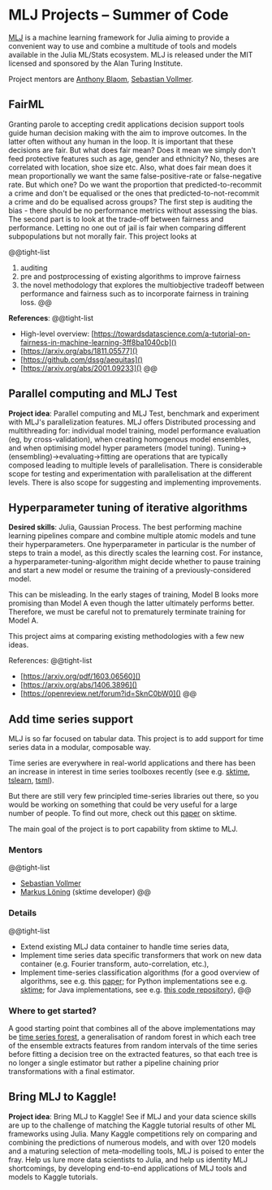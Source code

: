 # MLJ Projects – Summer of Code

[MLJ](https://github.com/alan-turing-institute/MLJ.jl) is a machine learning framework for Julia aiming to provide a convenient way to use and combine a multitude of tools and models available in the Julia ML/Stats ecosystem. MLJ is released under the MIT licensed and sponsored by the Alan Turing Institute.

Project mentors are [Anthony Blaom](https://github.com/ablaom), [Sebastian Vollmer](https://www.turing.ac.uk/people/programme-directors/sebastian-vollmer).

## FairML

Granting parole to accepting credit applications decision support tools guide human decision making with the aim to improve outcomes.
In the latter often without any human in the loop. It is important that these decisions are fair.
But what does fair mean?
Does it mean we simply don't feed protective features such as age, gender and ethnicity?
No, theses are correlated with location, shoe size etc.
Also, what does fair mean does it mean proportionally we want the same false-positive-rate or false-negative rate.
But which one?
Do we want the proportion that predicted-to-recommit a crime and don't be equalised or the ones that predicted-to-not-recommit a crime and do be equalised across groups?
The first step is auditing the bias - there should be no performance metrics without assessing the bias. The second part is to look at the trade-off between fairness and performance. Letting no one out of jail is fair when comparing different subpopulations but not morally fair.
This project looks at

@@tight-list
1. auditing
2. pre and postprocessing of existing algorithms to improve fairness
3. the novel methodology that explores the multiobjective tradeoff between performance and fairness such as to incorporate fairness in training loss.
@@

**References**:
@@tight-list
- High-level overview: [https://towardsdatascience.com/a-tutorial-on-fairness-in-machine-learning-3ff8ba1040cb]()
- [https://arxiv.org/abs/1811.05577]()
- [https://github.com/dssg/aequitas]()
- [https://arxiv.org/abs/2001.09233]()
@@

## Parallel computing and MLJ Test

**Project idea**: Parallel computing and MLJ Test, benchmark and experiment with MLJ's parallelization features.
MLJ offers Distributed processing and multithreading for: individual model training, model performance evaluation (eg, by cross-validation), when creating homogenous model ensembles, and when optimising model hyper parameters (model tuning).
Tuning->(ensembling)->evaluating->fitting are operations that are typically composed leading to multiple levels of parallelisation.
There is considerable scope for testing and experimentation with parallelisation at the different levels. There is also scope for suggesting and implementing improvements.


## Hyperparameter tuning of iterative algorithms

**Desired skills**: Julia, Gaussian Process.
The best performing machine learning pipelines compare and combine multiple atomic models and tune their hyperparameters. One hyperparameter in particular is the number of steps to train a model, as this directly scales the learning cost. For instance, a hyperparameter-tuning-algorithm might decide whether to pause training and start a new model or resume the training of a previously-considered model.

This can be misleading. In the early stages of training, Model B looks more promising than Model A even though the latter ultimately performs better. Therefore, we must be careful not to prematurely terminate training for Model A.

This project aims at comparing existing methodologies with a few new ideas.

References:
@@tight-list
- [https://arxiv.org/pdf/1603.06560]()
- [https://arxiv.org/abs/1406.3896]()
- [https://openreview.net/forum?id=SknC0bW0]()
@@

## Add time series support

MLJ is so far focused on tabular data. This project is to add support for time series data in a modular, composable way.

Time series are everywhere in real-world applications and there has been an increase in interest in time series toolboxes recently (see e.g. [sktime](https://github.com/alan-turing-institute/sktime), [tslearn](https://github.com/rtavenar/tslearn), [tsml](https://github.com/uea-machine-learning/tsml/)).

But there are still very few principled time-series libraries out there, so you would be working on something that could be very useful for a large number of people. To find out more, check out this [paper](https://learningsys.org/neurips19/assets/papers/sktime_ml_systems_neurips2019.pdf) on sktime.

The main goal of the project is to port capability from sktime to MLJ.

### Mentors

@@tight-list
* [Sebastian Vollmer](https://www.turing.ac.uk/people/programme-directors/sebastian-vollmer)
* [Markus Löning](https://github.com/mloning) (sktime developer)
@@

### Details

@@tight-list
* Extend existing MLJ data container to handle time series data,  
* Implement time series data specific transformers that work on new data container (e.g. Fourier transform, auto-correlation, etc.),
* Implement time-series classification algorithms (for a good overview of algorithms, see e.g. this [paper](https://arxiv.org/abs/1602.01711); for Python implementations see e.g. [sktime](https://github.com/alan-turing-institute/sktime); for Java implementations, see e.g. [this code repository](https://www.timeseriesclassification.com/code.php)),
@@

### Where to get started?

A good starting point that combines all of the above implementations may be [time series forest](https://www.sciencedirect.com/science/article/pii/S0020025513001473), a generalisation of random forest in which each tree of the ensemble extracts features from random intervals of the time series before fitting a decision tree on the extracted features, so that each tree is no longer a single estimator but rather a pipeline chaining prior transformations with a final estimator.

## Bring MLJ to Kaggle!

**Project idea**: Bring MLJ to Kaggle!
See if MLJ and your data science skills are up to the challenge of matching the Kaggle tutorial results of other ML frameworks using Julia.
Many Kaggle competitions rely on comparing and combining the predictions of numerous models, and with over 120 models and a maturing selection of meta-modelling tools, MLJ is poised to enter the fray. Help us lure more data scientists to Julia, and help us identity MLJ shortcomings, by developing end-to-end applications of MLJ tools and models to Kaggle tutorials.
